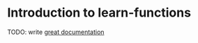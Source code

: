 # Introduction to learn-functions

TODO: write [great documentation](http://jacobian.org/writing/what-to-write/)
